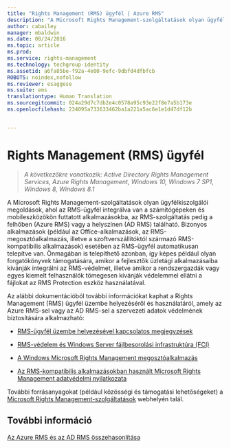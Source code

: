 ```yaml
---
title: "Rights Management (RMS) ügyfél | Azure RMS"
description: "A Microsoft Rights Management-szolgáltatások olyan ügyfélkiszolgálói megoldások, ahol az RMS-ügyfél integrálva van a számítógépeken és mobileszközökön futtatott alkalmazásokba, az RMS-szolgáltatás pedig a felhőben (Azure RMS) vagy a helyszínen (AD RMS) található. Bizonyos alkalmazások (például az Office-alkalmazások, az RMS-megosztóalkalmazás, illetve a szoftverszállítóktól származó RMS-kompatibilis alkalmazások) esetében az RMS-ügyfél automatikusan telepítve van. Önmagában is telepíthető azonban, így képes például olyan forgatókönyvek támogatására, amikor a fejlesztők üzletági alkalmazásaiba kívánják integrálni az RMS-védelmet, illetve amikor a rendszergazdák vagy egyes kiemelt felhasználók tömegesen kívánják védelemmel ellátni a fájlokat az RMS Protection eszköz használatával."
author: cabailey
manager: mbaldwin
ms.date: 08/24/2016
ms.topic: article
ms.prod: 
ms.service: rights-management
ms.technology: techgroup-identity
ms.assetid: a6fa85be-f92a-4e00-9efc-9dbfd4dfbfcb
ROBOTS: noindex,nofollow
ms.reviewer: esaggese
ms.suite: ems
translationtype: Human Translation
ms.sourcegitcommit: 024a29d7c7db2e4c0578a95c93e22f8e7a5b173e
ms.openlocfilehash: 234095a733633462ba1a221a5ac6e1e1d47df12b


---
```


# Rights Management (RMS) ügyfél

>*A következőkre vonatkozik: Active Directory Rights Management Services, Azure Rights Management, Windows 10, Windows 7 SP1, Windows 8, Windows 8.1*

A Microsoft Rights Management-szolgáltatások olyan ügyfélkiszolgálói megoldások, ahol az RMS-ügyfél integrálva van a számítógépeken és mobileszközökön futtatott alkalmazásokba, az RMS-szolgáltatás pedig a felhőben (Azure RMS) vagy a helyszínen (AD RMS) található. Bizonyos alkalmazások (például az Office-alkalmazások, az RMS-megosztóalkalmazás, illetve a szoftverszállítóktól származó RMS-kompatibilis alkalmazások) esetében az RMS-ügyfél automatikusan telepítve van. Önmagában is telepíthető azonban, így képes például olyan forgatókönyvek támogatására, amikor a fejlesztők üzletági alkalmazásaiba kívánják integrálni az RMS-védelmet, illetve amikor a rendszergazdák vagy egyes kiemelt felhasználók tömegesen kívánják védelemmel ellátni a fájlokat az RMS Protection eszköz használatával.

Az alábbi dokumentációból további információkat kaphat a Rights Management (RMS) ügyfél üzembe helyezéséről és használatáról, amely az Azure RMS-sel vagy az AD RMS-sel a szervezeti adatok védelmének biztosítására alkalmazható:

- [RMS-ügyfél üzembe helyezésével kapcsolatos megjegyzések](client-deployment-notes.md)

- [RMS-védelem és Windows Server fájlbesorolási infrastruktúra (FCI)](configure-fci.md)

- [A Windows Microsoft Rights Management megosztóalkalmazás](sharing-app-windows.md)

- [Az RMS-kompatibilis alkalmazásokban használt Microsoft Rights Management adatvédelmi nyilatkozata](privacy-statement-rms-enlightened-applications.md)


További forrásanyagokat (például közösségi és támogatási lehetőségeket) a [Microsoft Rights Management-szolgáltatások](https://www.microsoft.com/rms) webhelyén talál.

## További információ
[Az Azure RMS és az AD RMS összehasonlítása](../understand-explore/compare-azure-rms-ad-rms.md)



<!--HONumber=Aug16_HO4-->


